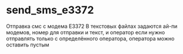 # send_sms_e3372
Отправка смс с модема Е3372
В текстовых файлах задаются ай-пи модемов, номер для отправки и текст, и оператор если нужно отправлять только с определённого оператора, оператора можно оставить пустым

